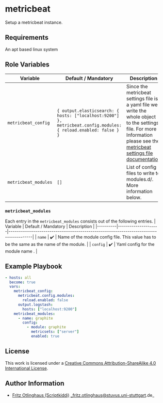 # metricbeat

Setup a metricbeat instance.


## Requirements

An apt based linux system

## Role Variables


| Variable           | Default / Mandatory                                                                                                                                  | Description                                                                                                                                                                                                                                              |
|--------------------|------------------------------------------------------------------------------------------------------------------------------------------------------|----------------------------------------------------------------------------------------------------------------------------------------------------------------------------------------------------------------------------------------------------------|
| `metricbeat_config`  | `{ output.elasticsearch: { hosts: ["localhost:9200"] }, metricbeat.config.modules: { reload.enabled: false } }` | Since the metricbeat settings file is a yaml file we write the whole object to the settings file. For more Information please see the [metricbeat settings file documentation](https://www.elastic.co/guide/en/metricbeat/current/metricbeat-settings-file.html) |
| `metricbeat_modules` | `[]`                                                                                                                                                 | List of config files to write to modules.d/. More information below.                                                                                                                                                                                     |

### `metricbeat_modules`
Each entry in the `metricbeat_modules` consists out of the following entries.
| Variable | Default / Mandatory | Description                                                                              |
|----------|---------------------|------------------------------------------------------------------------------------------|
| `name`   | :heavy_check_mark:  | Name of the module config file. This value has to be the same as the name of the module. |
| `config` | :heavy_check_mark:  | Yaml config for the module name .                                                        |

## Example Playbook

```yml
- hosts: all
  become: true
  vars:
    metricbeat_config:
      metricbeat.config.modules:
        reload.enabled: false
      output.logstash:
        hosts: ["localhost:9200"]
	metricbeat_modules:
      - name: graphite
	    config: 
		  - module: graphite
		    metricsets: ["server"]
			enabled: true

```

## License

This work is licensed under a [Creative Commons Attribution-ShareAlike 4.0 International License](https://creativecommons.org/licenses/by-sa/4.0/).


## Author Information

- [Fritz Otlinghaus (Scriptkiddi)](https://github.com/scriptkiddi) _fritz.otlinghaus@stuvus.uni-stuttgart.de_
